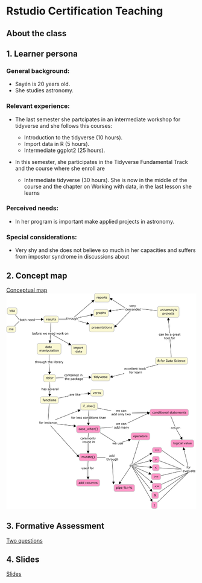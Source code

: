 # Rstudio Certification Teaching

## About the class

## 1. Learner persona

### General background:

- Sayén is 20 years old.
- She studies astronomy.

### Relevant experience:

- The last semester she partcipates in an intermediate workshop for tidyverse and she follows this courses:
  - Introduction to the tidyverse (10 hours).
  - Import data in R (5 hours).
  - Intermediate ggplot2 (25 hours).
  
- In this semester, she participates in the Tidyverse Fundamental Track and the course where she enroll are
  - Intermediate tidyverse (30 hours). She is now in the middle of the course and the chapter on Working with data, in the last lesson she learns 
  
  
### Perceived needs:

- In her program is important make applied projects in astronomy.

### Special considerations: 

- Very shy and she does not believe so much in her capacities and suffers from impostor syndrome in discussions about 

## 2. Concept map

[Conceptual map](https://github.com/jariffo/Rstudio_Certification_Teaching/blob/main/Graph_case_when.jpg)
<img src="Graph_case_when.jpg" width="1000" />

## 3. Formative Assessment

[Two questions](https://javiera-riffo-torres.shinyapps.io/Prueba_formativa/)

## 4. Slides

[Slides](https://github.com/jariffo/Rstudio_Certification_Teaching/blob/main/docs/Clase_case_when.Rmd)


